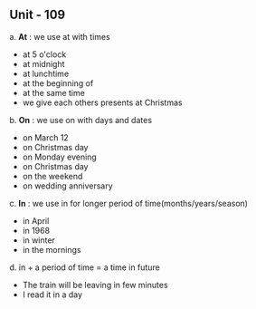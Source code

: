 Unit - 109
------------
a. **At** : we use at with times

  - at 5 o'clock  
  - at midnight
  - at lunchtime  
  - at the beginning of  
  - at the same time
  - we give each others presents at Christmas

b. **On** : we use on with days and dates

  - on March 12
  - on Christmas day
  - on Monday evening
  - on Christmas day
  - on the weekend
  - on wedding anniversary

c. **In** : we use in for longer period of time(months/years/season)

 - in April
 - in 1968
 - in winter
 - in the mornings


d. in + a period of time = a time in future

 - The train will be leaving in few minutes
 - I read it in a day
 
